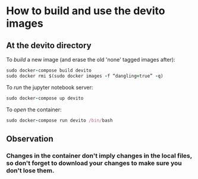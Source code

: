 # How to build and use the devito images

## At the devito directory

To *build* a new image (and erase the old 'none' tagged images after):
```ruby
sudo docker-compose build devito
sudo docker rmi $(sudo docker images -f “dangling=true” -q)
```

To *run* the jupyter notebook server:
```ruby
sudo docker-compose up devito
```

To *open* the container:
```ruby
sudo docker-compose run devito /bin/bash
```
## Observation

### Changes in the container don't imply changes in the local files, so don't forget to download your changes to make sure you don't lose them.
